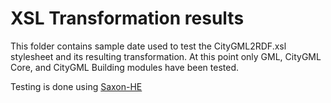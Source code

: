 # XSL Transformation results

This folder contains sample date used to test the CityGML2RDF.xsl stylesheet and its resulting transformation. At this point only GML, CityGML Core, and CityGML Building modules have been tested.

Testing is done using [Saxon-HE](http://saxonica.com/download/download_page.xml)

